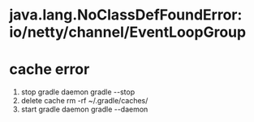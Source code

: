 # java.lang.NoClassDefFoundError: io/netty/channel/EventLoopGroup

# cache error
1. stop gradle daemon
gradle --stop
2. delete cache
rm -rf ~/.gradle/caches/
3. start gradle daemon
gradle --daemon






